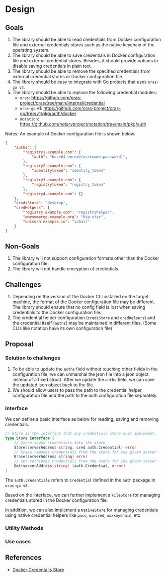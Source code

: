 # Design

## Goals

1. The library should be able to read credentials from Docker configuration file and external credentials stores such as the native keychain of the operating system.
2. The library should be able to save credentials in Docker configuration file and external credential stores. Besides, it should provide options to disable saving credentials in plain text.
3. The library should be able to remove the specified credentials from external credential stores or Docker configuration file.
4. The library should be easy to integrate with Go projects that uses `oras-go v2`.
5. The library should be able to replace the following credential modules:
   - `oras`: https://github.com/oras-project/oras/tree/main/internal/credential
   - `oras-go` v1: https://github.com/oras-project/oras-go/tree/v1/pkg/auth/docker
   - `notation`: https://github.com/notaryproject/notation/tree/main/pkg/auth

Notes: An example of Docker configuration file is shown below.

```json
{
    "auths": {
        "registry1.example.com": {
            "auth": "base64_encode(username:password)",
        },
        "registry2.example.com": {
            "identitytoken": "identity_token"
        },
        "registry3.example.com": {
            "registrytoken": "registry_token"
        },
        "registry4.example.com": {}
    },
    "credsStore": "desktop",
    "credHelpers": {
        "registry.example.com": "registryhelper",
        "awesomereg.example.org": "hip-star",
        "unicorn.example.io": "vcbait"
    }
}
```

## Non-Goals

1. The library will not support configuration formats other than the Docker configuration file.
2. The library will not handle encryption of credentials.

## Challenges

1. Depending on the version of the Docker CLI installed on the target machine, the format of the Docker configuration file may be different. The library should ensure that no config field is lost when saving credentials to the Docker configuration file.
2. The credential helper configuration (`credsStore` and `credHelpers`) and the credential itself (`auths`) may be maintained in different files. (Some CLIs like notation have its own configuration file)

## Proposal

### Solution to challenges

1. To be able to update the `auths` field without touching other fields in the configuration file, we can unmarshal the json file into a json object instead of a fixed struct. After we update the `auths` field, we can save the updated json object back to fhe file.
2. We should allow users to pass the path to the credential helper configuration file and the path to the auth configuration file separately.

### Interface

We can define a basic interface as below for reading, saving and removing credentials.

```go
// Store is the interface that any credentials store must implement.
type Store interface {
    // Store saves credentials into the store
    Store(serverAddress string, cred auth.Credential) error
    // Erase removes credentials from the store for the given server
    Erase(serverAddress string) error
    // Get retrieves credentials from the store for the given server
    Get(serverAddress string) (auth.Credential, error)
}
```

The `auth.Credentials` refers to `Credential` defined in the `auth` package in `oras-go v2`.

Based on the interface, we can further implement a `FileStore` for managing credentials stored in the Docker configuration file.

In addition, we can also implement a `NativeStore` for managing credentials using native credential helpers like `pass`, `wincred`, `osxkeychain`, etc.

### Utility Methods

### Use cases

## References

- [Docker Credentails Store](https://docs.docker.com/engine/reference/commandline/login/#credentials-store)